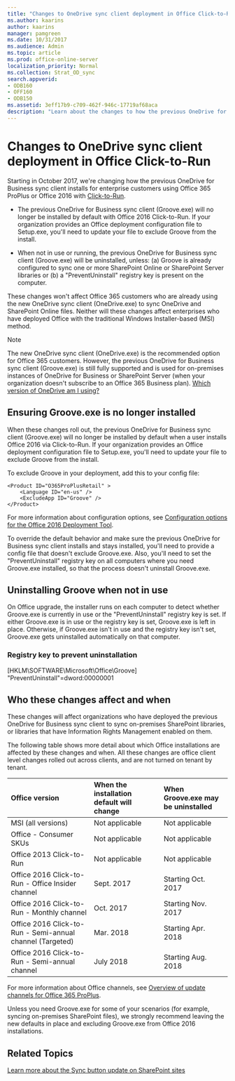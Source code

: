 ```yaml
---
title: "Changes to OneDrive sync client deployment in Office Click-to-Run"
ms.author: kaarins
author: kaarins
manager: pamgreen
ms.date: 10/31/2017
ms.audience: Admin
ms.topic: article
ms.prod: office-online-server
localization_priority: Normal
ms.collection: Strat_OD_sync
search.appverid:
- ODB160
- OFF160
- ODB150
ms.assetid: 3eff17b9-c709-462f-946c-17719af68aca
description: "Learn about the changes to how the previous OneDrive for Business sync client is included in Office 2016 Click-to-Run installations."
---
```


# Changes to OneDrive sync client deployment in Office Click-to-Run

Starting in October 2017, we're changing how the previous OneDrive for Business sync client installs for enterprise customers using Office 365 ProPlus or Office 2016 with [Click-to-Run](https://go.microsoft.com/fwlink/p/?LinkId=526674).
  
- The previous OneDrive for Business sync client (Groove.exe) will no longer be installed by default with Office 2016 Click-to-Run. If your organization provides an Office deployment configuration file to Setup.exe, you'll need to update your file to exclude Groove from the install.
    
- When not in use or running, the previous OneDrive for Business sync client (Groove.exe) will be uninstalled, unless: (a) Groove is already configured to sync one or more SharePoint Online or SharePoint Server libraries or (b) a "PreventUninstall" registry key is present on the computer.
    
These changes won't affect Office 365 customers who are already using the new OneDrive sync client (OneDrive.exe) to sync OneDrive and SharePoint Online files. Neither will these changes affect enterprises who have deployed Office with the traditional Windows Installer-based (MSI) method.
  
> [!NOTE]
> The new OneDrive sync client (OneDrive.exe) is the recommended option for Office 365 customers. However, the previous OneDrive for Business sync client (Groove.exe) is still fully supported and is used for on-premises instances of OneDrive for Business or SharePoint Server (when your organization doesn't subscribe to an Office 365 Business plan). [Which version of OneDrive am I using?](https://support.office.com/article/19246eae-8a51-490a-8d97-a645c151f2ba)
  
## Ensuring Groove.exe is no longer installed

When these changes roll out, the previous OneDrive for Business sync client (Groove.exe) will no longer be installed by default when a user installs Office 2016 via Click-to-Run. If your organization provides an Office deployment configuration file to Setup.exe, you'll need to update your file to exclude Groove from the install.
  
To exclude Groove in your deployment, add this to your config file:
  
```
<Product ID="O365ProPlusRetail" >
    <Language ID="en-us" />
    <ExcludeApp ID="Groove" />
</Product>
```

For more information about configuration options, see [Configuration options for the Office 2016 Deployment Tool](https://support.office.com/article/d3879f0d-766c-469c-9440-0a9a2a905ca8).
  
To override the default behavior and make sure the previous OneDrive for Business sync client installs and stays installed, you'll need to provide a config file that doesn't exclude Groove.exe. Also, you'll need to set the "PreventUninstall" registry key on all computers where you need Groove.exe installed, so that the process doesn't uninstall Groove.exe.
  
## Uninstalling Groove when not in use

On Office upgrade, the installer runs on each computer to detect whether Groove.exe is currently in use or the "PreventUninstall" registry key is set. If either Groove.exe is in use or the registry key is set, Groove.exe is left in place. Otherwise, if Groove.exe isn't in use and the registry key isn't set, Groove.exe gets uninstalled automatically on that computer.
  
### Registry key to prevent uninstallation

[HKLM\SOFTWARE\Microsoft\Office\Groove] "PreventUninstall"=dword:00000001
  
## Who these changes affect and when

These changes will affect organizations who have deployed the previous OneDrive for Business sync client to sync on-premises SharePoint libraries, or libraries that have Information Rights Management enabled on them.
  
The following table shows more detail about which Office installations are affected by these changes and when. All these changes are office client level changes rolled out across clients, and are not turned on tenant by tenant.
  
|**Office version**|**When the installation default will change**|**When Groove.exe may be uninstalled**|
|:-----|:-----|:-----|
|MSI (all versions)  <br/> |Not applicable  <br/> |Not applicable  <br/> |
|Office - Consumer SKUs  <br/> |Not applicable  <br/> |Not applicable  <br/> |
|Office 2013 Click-to-Run  <br/> |Not applicable  <br/> |Not applicable  <br/> |
|Office 2016 Click-to-Run - Office Insider channel  <br/> |Sept. 2017  <br/> |Starting Oct. 2017  <br/> |
|Office 2016 Click-to-Run - Monthly channel  <br/> |Oct. 2017  <br/> |Starting Nov. 2017  <br/> |
|Office 2016 Click-to-Run - Semi-annual channel (Targeted)  <br/> |Mar. 2018  <br/> |Starting Apr. 2018  <br/> |
|Office 2016 Click-to-Run - Semi-annual channel  <br/> |July 2018  <br/> |Starting Aug. 2018  <br/> |
   
For more information about Office channels, see [Overview of update channels for Office 365 ProPlus](https://support.office.com/article/9ccf0f13-28ff-4975-9bd2-7e4ea2fefef4).
  
Unless you need Groove.exe for some of your scenarios (for example, syncing on-premises SharePoint files), we strongly recommend leaving the new defaults in place and excluding Groove.exe from Office 2016 installations.
  
## Related Topics

[Learn more about the Sync button update on SharePoint sites](https://support.office.com/article/9762aef3-d17f-4486-aae3-9c20bb979cbf)
  

